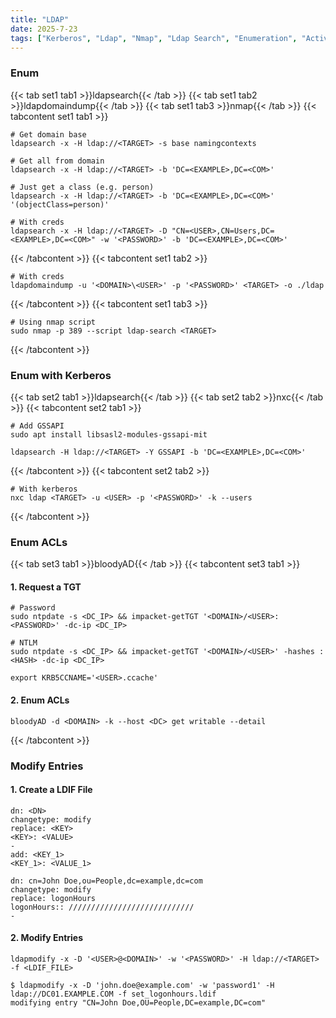 ```yaml
---
title: "LDAP"
date: 2025-7-23
tags: ["Kerberos", "Ldap", "Nmap", "Ldap Search", "Enumeration", "Active Directory", "Windows", "Nxc", "ldapmodify", "ldif", "Permissions"]
---
```


### Enum

{{< tab set1 tab1 >}}ldapsearch{{< /tab >}}
{{< tab set1 tab2 >}}ldapdomaindump{{< /tab >}}
{{< tab set1 tab3 >}}nmap{{< /tab >}}
{{< tabcontent set1 tab1 >}}

```console
# Get domain base
ldapsearch -x -H ldap://<TARGET> -s base namingcontexts
```

```console
# Get all from domain
ldapsearch -x -H ldap://<TARGET> -b 'DC=<EXAMPLE>,DC=<COM>'
```

```console
# Just get a class (e.g. person)
ldapsearch -x -H ldap://<TARGET> -b 'DC=<EXAMPLE>,DC=<COM>' '(objectClass=person)'
```

```console
# With creds
ldapsearch -x -H ldap://<TARGET> -D "CN=<USER>,CN=Users,DC=<EXAMPLE>,DC=<COM>" -w '<PASSWORD>' -b 'DC=<EXAMPLE>,DC=<COM>'
```

{{< /tabcontent >}}
{{< tabcontent set1 tab2 >}}

```console
# With creds
ldapdomaindump -u '<DOMAIN>\<USER>' -p '<PASSWORD>' <TARGET> -o ./ldap
```

{{< /tabcontent >}}
{{< tabcontent set1 tab3 >}}

```console
# Using nmap script
sudo nmap -p 389 --script ldap-search <TARGET>
```

{{< /tabcontent >}}

### Enum with Kerberos

{{< tab set2 tab1 >}}ldapsearch{{< /tab >}}
{{< tab set2 tab2 >}}nxc{{< /tab >}}
{{< tabcontent set2 tab1 >}}

```console
# Add GSSAPI
sudo apt install libsasl2-modules-gssapi-mit
```

```console
ldapsearch -H ldap://<TARGET> -Y GSSAPI -b 'DC=<EXAMPLE>,DC=<COM>'
```

{{< /tabcontent >}}
{{< tabcontent set2 tab2 >}}

```console
# With kerberos
nxc ldap <TARGET> -u <USER> -p '<PASSWORD>' -k --users
```

{{< /tabcontent >}}

### Enum ACLs

{{< tab set3 tab1 >}}bloodyAD{{< /tab >}}
{{< tabcontent set3 tab1 >}}

#### 1. Request a TGT

```console
# Password
sudo ntpdate -s <DC_IP> && impacket-getTGT '<DOMAIN>/<USER>:<PASSWORD>' -dc-ip <DC_IP>
```

```console
# NTLM
sudo ntpdate -s <DC_IP> && impacket-getTGT '<DOMAIN>/<USER>' -hashes :<HASH> -dc-ip <DC_IP>
```

```console
export KRB5CCNAME='<USER>.ccache'
```

#### 2. Enum ACLs

```console
bloodyAD -d <DOMAIN> -k --host <DC> get writable --detail
```

{{< /tabcontent >}}

### Modify Entries

#### 1. Create a LDIF File

```console
dn: <DN>
changetype: modify
replace: <KEY>
<KEY>: <VALUE>
-
add: <KEY_1>
<KEY_1>: <VALUE_1>
```

```console {class="sample-code"}
dn: cn=John Doe,ou=People,dc=example,dc=com
changetype: modify
replace: logonHours
logonHours:: ////////////////////////////
-
```

#### 2. Modify Entries

```console
ldapmodify -x -D '<USER>@<DOMAIN>' -w '<PASSWORD>' -H ldap://<TARGET> -f <LDIF_FILE>
```

```console {class="sample-code"}
$ ldapmodify -x -D 'john.doe@example.com' -w 'password1' -H ldap://DC01.EXAMPLE.COM -f set_logonhours.ldif
modifying entry "CN=John Doe,OU=People,DC=example,DC=com"
```